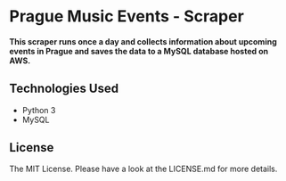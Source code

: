 # Prague Music Events - Scraper

#### This scraper runs once a day and collects information about upcoming events in Prague and saves the data to a MySQL database hosted on AWS.

## Technologies Used

- Python 3
- MySQL

## License

The MIT License. Please have a look at the LICENSE.md for more details.
